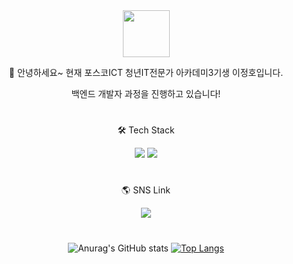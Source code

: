    <div align="center"> 

  <img src="https://user-images.githubusercontent.com/101568892/165022240-d1943930-6283-4db4-92a0-391094deca59.png" width="75">
   
  🌱 안녕하세요~ 현재 포스코ICT 청년IT전문가 아카데미3기생 이정호입니다.   
   
   백엔드 개발자 과정을 진행하고 있습니다!
  #
  🛠 Tech Stack
  
 <img src="https://img.shields.io/badge/Java-007396?style=flat&logo=Java&logoColor=white"/>  <img src="https://img.shields.io/badge/MySQL-4479A1?style=flat&logo=MySQL&logoColor=white"/></a>
 #
🌎 SNS Link
 
 <a href="www.instagram.com/jeongho_0304/">
<img
src="http://img.shields.io/badge/-Instagram-white?style=flat&logo=Instagram&link=www.instagram.com/jeongho_0304/"
style="height : auto; margin-left : 10px; margin-right : 10px;"/>
</a>

#
![Anurag's GitHub stats](https://github-readme-stats.vercel.app/api?username=jeongho97&show_icons=true&theme=스타일)
[![Top Langs](https://github-readme-stats.vercel.app/api/top-langs/?username=jeongho97&langs_count=8)](https://github.com/jeongho97/github-readme-stats)
  

  </div>
<!--
**jeongho97/jeongho97** is a ✨ _special_ ✨ repository because its `README.md` (this file) appears on your GitHub profile.

Here are some ideas to get you started:

- 🔭 I’m currently working on ...
- 🌱 I’m currently learning ...
- 👯 I’m looking to collaborate on ...
- 🤔 I’m looking for help with ...
- 💬 Ask me about ...
- 📫 How to reach me: ...
- 😄 Pronouns: ...
- ⚡ Fun fact: ...
-->
